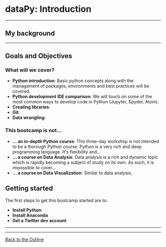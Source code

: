 # dataPy: Introduction


<hr>

##  My background


<hr>

##  Goals and Objectives

### What will we cover?

* **Python introduction**: Basic python concepts along with the management of packages, environments and best practices will be covered.
* **Python development IDE comparison**: We will touch on some of the most common ways to develop code in Python (Jupyter, Spyder, Atom).
* **Creating libraries**:
* **Git**:
* **Data wrangling**:

### This bootcamp is not...

* **... an in-depth Python course**: This three-day workshop is not intended to be a thorough Python course. Python is a very rich and deep programming language. It's flexibility and...
* **... a course on Data Analysis**: Data analysis is a rich and dynamic topic which is rapidly becoming a subject of study on its own. As such, it is impossible to cover...
* **... a course on Data Visualization**: Similar to data analysis,

##  Getting started

The first steps to get this bootcamp started are to:

* **Install Python**
* **Install Anaconda**
* **Get a Twitter dev account**



<hr><hr>

[Back to the Outline](../README.md)
